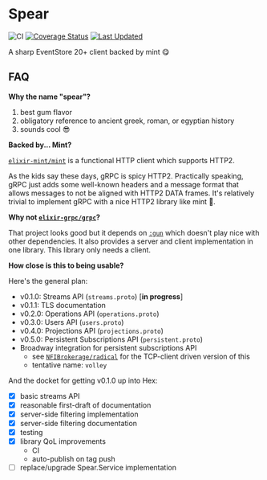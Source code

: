 # Spear

![CI](https://github.com/NFIBrokerage/spear/workflows/CI/badge.svg)
[![Coverage Status](https://coveralls.io/repos/github/NFIBrokerage/spear/badge.svg)](https://coveralls.io/github/NFIBrokerage/spear)
[![Last Updated](https://img.shields.io/github/last-commit/NFIBrokerage/spear.svg)](https://github.com/NFIBrokerage/spear/commits/main)

A sharp EventStore 20+ client backed by mint :yum:

## FAQ

**Why the name "spear"?**

1. best gum flavor
1. obligatory reference to ancient greek, roman, or egyptian history
1. sounds cool :sunglasses:

<!--

haven't added any formatter exports yet, but reserve the right

**Why is the formatter doing weird stuff to my definitions?**

No. It's just trying to do its job you leave it alone.

Every once in a while it needs a hint. After adding `:spear` to the
`deps/0` in your `mix.exs`, add this to the keyword list in
the `.formatter.exs` (creating if not already there):

```elixir
# formatter.exs
[
  import_deps: [:spear]
]
```

-->

**Backed by... Mint?**

[`elixir-mint/mint`](https://github.com/elixir-mint/mint) is a functional
HTTP client which supports HTTP2.

As the kids say these days, gRPC is spicy HTTP2. Practically speaking,
gRPC just adds some well-known headers and a message format that allows
messages to not be aligned with HTTP2 DATA frames.  It's relatively trivial
to implement gRPC with a nice HTTP2 library like mint :slightly_smiling_face:.

**Why not [`elixir-grpc/grpc`](https://github.com/elixir-grpc/grpc)?**

That project looks good but it depends on
[`:gun`](https://github.com/ninenines/gun) which doesn't play nice with
other dependencies. It also provides a server and client implementation in
one library. This library only needs a client.

<!--

Wanted to keep this #shade out of the online+viewable readme:

Also the code hygiene is... questionable 🤔
https://github.com/elixir-grpc/grpc/blob/eff8a8828d27ddd7f63a3c1dd5aae86246df215e/lib/grpc/adapter/gun.ex#L170-L262

-->

**How close is this to being usable?**

Here's the general plan:

- v0.1.0: Streams API (`streams.proto`) [**in progress**]
- v0.1.1: TLS documentation
- v0.2.0: Operations API (`operations.proto`)
- v0.3.0: Users API (`users.proto`)
- v0.4.0: Projections API (`projections.proto`)
- v0.5.0: Persistent Subscriptions API (`persistent.proto`)
- Broadway integration for persistent subscriptions API
    - see [`NFIBrokerage/radical`](https://github.com/NFIBrokerage/radical) for the TCP-client driven version of this
    - tentative name: `volley`

And the docket for getting v0.1.0 up into Hex:

- [x] basic streams API
- [x] reasonable first-draft of documentation
- [x] server-side filtering implementation
- [x] server-side filtering documentation
- [x] testing
- [x] library QoL improvements
    - CI
    - auto-publish on tag push
- [ ] replace/upgrade Spear.Service implementation
